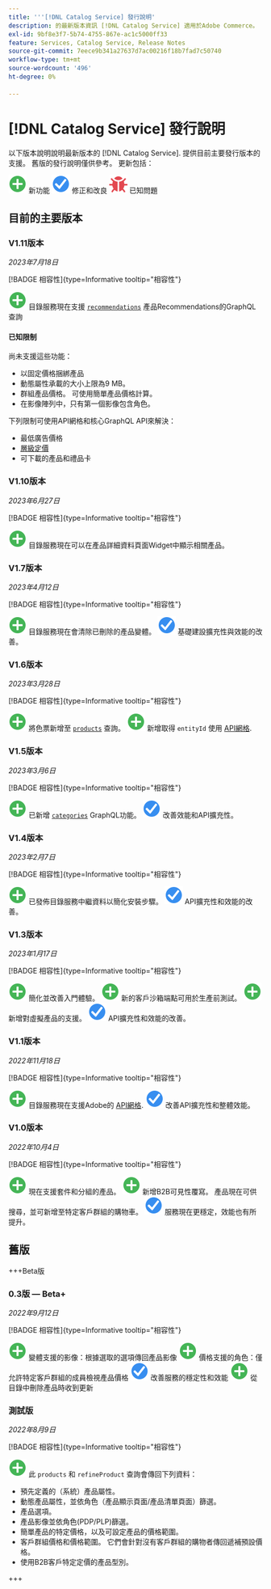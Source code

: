 ```yaml
---
title: '''[!DNL Catalog Service] 發行說明'
description: 的最新版本資訊 [!DNL Catalog Service] 適用於Adobe Commerce。
exl-id: 9bf8e3f7-5b74-4755-867e-ac1c5000ff33
feature: Services, Catalog Service, Release Notes
source-git-commit: 7eece9b341a27637d7ac00216f18b7fad7c50740
workflow-type: tm+mt
source-wordcount: '496'
ht-degree: 0%

---
```


# [!DNL Catalog Service] 發行說明

以下版本說明說明最新版本的 [!DNL Catalog Service].
提供目前主要發行版本的支援。 舊版的發行說明僅供參考。
更新包括：

![新增](../assets/new.svg) 新功能
![修正](../assets/fix.svg) 修正和改良
![錯誤](../assets/bug.svg) 已知問題

## 目前的主要版本

### V1.11版本

_2023年7月18日_

[!BADGE 相容性]{type=Informative tooltip="相容性"}

![新增](../assets/new.svg) 目錄服務現在支援 [`recommendations`](https://developer.adobe.com/commerce/webapi/graphql/schema/product-recommendations/queries/recommendations/) 產品Recommendations的GraphQL查詢

#### 已知限制

尚未支援這些功能：

* 以固定價格捆綁產品
* 動態屬性承載的大小上限為9 MB。
* 群組產品價格。 可使用簡單產品價格計算。
* 在影像陣列中，只有第一個影像包含角色。

下列限制可使用API網格和核心GraphQL API來解決：

* 最低廣告價格
* [層級定價](mesh.md)
* 可下載的產品和禮品卡

### V1.10版本

_2023年6月27日_

[!BADGE 相容性]{type=Informative tooltip="相容性"}

![新增](../assets/new.svg) 目錄服務現在可以在產品詳細資料頁面Widget中顯示相關產品。

### V1.7版本

_2023年4月12日_

[!BADGE 相容性]{type=Informative tooltip="相容性"}

![新增](../assets/new.svg) 目錄服務現在會清除已刪除的產品變體。
![修正](../assets/fix.svg) 基礎建設擴充性與效能的改善。

### V1.6版本

_2023年3月28日_

[!BADGE 相容性]{type=Informative tooltip="相容性"}

![新增](../assets/new.svg) 將色票新增至 [`products`](https://developer.adobe.com/commerce/webapi/graphql/schema/catalog-service/queries/products/) 查詢。
![新增](../assets/new.svg) 新增取得 `entityId` 使用 [API網格](mesh.md).

### V1.5版本

_2023年3月6日_

[!BADGE 相容性]{type=Informative tooltip="相容性"}

![新增](../assets/new.svg) 已新增 [`categories`](https://developer.adobe.com/commerce/webapi/graphql/schema/catalog-service/queries/categories/) GraphQL功能。
![修正](../assets/fix.svg) 改善效能和API擴充性。

### V1.4版本

_2023年2月7日_

[!BADGE 相容性]{type=Informative tooltip="相容性"}

![新增](../assets/new.svg) 已發佈目錄服務中繼資料以簡化安裝步驟。
![修正](../assets/fix.svg) API擴充性和效能的改善。

### V1.3版本

_2023年1月17日_

[!BADGE 相容性]{type=Informative tooltip="相容性"}

![新增](../assets/new.svg) 簡化並改善入門體驗。
![新增](../assets/new.svg) 新的客戶沙箱端點可用於生產前測試。
![新增](../assets/new.svg) 新增對虛擬產品的支援。
![修正](../assets/fix.svg) API擴充性和效能的改善。

### V1.1版本

_2022年11月18日_

[!BADGE 相容性]{type=Informative tooltip="相容性"}

![新增](../assets/new.svg) 目錄服務現在支援Adobe的 [API網格](https://developer.adobe.com/graphql-mesh-gateway/).
![修正](../assets/fix.svg) 改善API擴充性和整體效能。

### V1.0版本

_2022年10月4日_

[!BADGE 相容性]{type=Informative tooltip="相容性"}

![新增](../assets/new.svg) 現在支援套件和分組的產品。
![新增](../assets/new.svg) 新增B2B可見性覆寫。 產品現在可供搜尋，並可新增至特定客戶群組的購物車。
![修正](../assets/fix.svg) 服務現在更穩定，效能也有所提升。

## 舊版

+++Beta版

### 0.3版 — Beta+

_2022年9月12日_

[!BADGE 相容性]{type=Informative tooltip="相容性"}

![新增](../assets/new.svg) 變體支援的影像：根據選取的選項傳回產品影像
![新增](../assets/new.svg) 價格支援的角色：僅允許特定客戶群組的成員檢視產品價格
![修正](../assets/fix.svg) 改善服務的穩定性和效能
![新增](../assets/new.svg) 從目錄中刪除產品時收到更新

### 測試版

_2022年8月9日_

[!BADGE 相容性]{type=Informative tooltip="相容性"}

![新增](../assets/new.svg) 此 `products` 和 `refineProduct` 查詢會傳回下列資料：

* 預先定義的（系統）產品屬性。
* 動態產品屬性，並依角色（產品顯示頁面/產品清單頁面）篩選。
* 產品選項。
* 產品影像並依角色(PDP/PLP)篩選。
* 簡單產品的特定價格，以及可設定產品的價格範圍。
* 客戶群組價格和價格範圍。 它們會針對沒有客戶群組的購物者傳回遞補預設價格。
* 使用B2B客戶特定定價的產品型別。

+++
